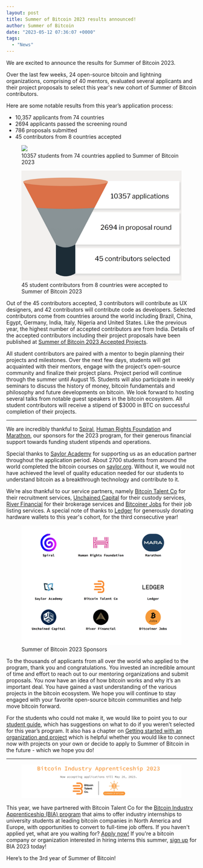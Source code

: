 ```yaml
---
layout: post
title: Summer of Bitcoin 2023 results announced!
author: Summer of Bitcoin
date: "2023-05-12 07:36:07 +0000"
tags:
  - "News"
---
```


We are excited to announce the results for Summer of Bitcoin 2023.

Over the last few weeks, 24 open-source bitcoin and lightning organizations, comprising of 40 mentors, evaluated several applicants and their project proposals to select this year's new cohort of Summer of Bitcoin contributors.

Here are some notable results from this year’s application process:

* 10,357 applicants from 74 countries
* 2694 applicants passed the screening round
* 786 proposals submitted
* 45 contributors from 8 countries accepted

<figure>
<img src="https://lh5.googleusercontent.com/eZxcYYRw8HGVum_j-Az89wlXLK1EV0UVaepoq-iJURbgl2nO6JaBhE1w-ZA_Jq7WIQ-On5_J2Mfs1cw5hlXTWrPNfRBPHX3--LEgdM8HBMnIAohzGVnkoAjsUB8Q7LI7cTZ4dUsTieUq6lM=s2048"/>
<figcaption>10357 students from 74 countries applied to Summer of Bitcoin 2023</figcaption>
</figure>

<figure>
<img src="../assets/images/blog_content/image-2.png"/>
<figcaption>45 student contributors from 8 countries were accepted to Summer of Bitcoin 2023</figcaption>
</figure>

Out of the 45 contributors accepted, 3 contributors will contribute as UX designers, and 42 contributors will contribute code as developers. Selected contributors come from countries around the world including Brazil, China, Egypt, Germany, India, Italy, Nigeria and United States. Like the previous year, the highest number of accepted contributors are from India. Details of the accepted contributors including their project proposals have been published at [Summer of Bitcoin 2023 Accepted Projects](https://www.summerofbitcoin.org/2023-accepted-projects?ref=blog.summerofbitcoin.org).

All student contributors are paired with a mentor to begin planning their projects and milestones. Over the next few days, students will get acquainted with their mentors, engage with the project’s open-source community and finalize their project plans. Project period will continue through the summer until August 15. Students will also participate in weekly seminars to discuss the history of money, bitcoin fundamentals and philosophy and future developments on bitcoin. We look forward to hosting several talks from notable guest speakers in the bitcoin ecosystem. All student contributors will receive a stipend of $3000 in BTC on successful completion of their projects.

---

We are incredibly thankful to [Spiral](https://spiral.xyz/?ref=blog.summerofbitcoin.org), [Human Rights Foundation](hrf.org) and [Marathon](https://marathondh.com/?ref=blog.summerofbitcoin.org), our sponsors for the 2023 program, for their generous financial support towards funding student stipends and operations.

Special thanks to [Saylor Academy](https://www.saylor.org/2023/02/saylor-academy-summer-of-bitcoin-partner-to-encourage-students-into-open-source-careers/?ref=blog.summerofbitcoin.org) for supporting us as an education partner throughout the application period. About 2700 students from around the world completed the bitcoin courses on [saylor.org](https://saylor.org/?ref=blog.summerofbitcoin.org). Without it, we would not have achieved the level of quality education needed for our students to understand bitcoin as a breakthrough technology and contribute to it.

We’re also thankful to our service partners, namely [Bitcoin Talent Co](https://www.bitcointalent.co/?ref=blog.summerofbitcoin.org) for their recruitment services, [Unchained Capital](https://www.unchained.com/?ref=blog.summerofbitcoin.org) for their custody services, [River Financial](https://river.com/?ref=blog.summerofbitcoin.org) for their brokerage services and [Bitcoiner Jobs](https://bitcoinerjobs.com/?ref=blog.summerofbitcoin.org) for their job listing services. A special note of thanks to [Ledger](https://www.ledger.com/?ref=blog.summerofbitcoin.org) for generously donating hardware wallets to this year's cohort, for the third consecutive year!

<figure>
<img src="../assets/images/blog_content/sponsors.png"/>
<figcaption>Summer of Bitcoin 2023 Sponsors</figcaption>
</figure>

To the thousands of applicants from all over the world who applied to the program, thank you and congratulations. You invested an incredible amount of time and effort to reach out to our mentoring organizations and submit proposals. You now have an idea of how bitcoin works and why it’s an important deal. You have gained a vast understanding of the various projects in the bitcoin ecosystem. We hope you will continue to stay engaged with your favorite open-source bitcoin communities and help move bitcoin forward.

For the students who could not make it, we would like to point you to our [student guide](https://guide.summerofbitcoin.org/being-turned-down?ref=blog.summerofbitcoin.org), which has suggestions on what to do if you weren’t selected for this year’s program. It also has a chapter on [Getting started with an organization and project](https://guide.summerofbitcoin.org/the-proposal-round/getting-started-with-an-organization-and-project?ref=blog.summerofbitcoin.org) which is helpful whether you would like to connect now with projects on your own or decide to apply to Summer of Bitcoin in the future - which we hope you do!

---

<figure>
<img src="../assets/images/blog_content/bia23.png"/>
</figure>

This year, we have partnered with Bitcoin Talent Co for the [Bitcoin Industry Apprenticeship (BIA) program](https://www.bitcointalent.co/bitcoin-industry-apprenticeship-program?ref=blog.summerofbitcoin.org) that aims to offer industry internships to university students at leading bitcoin companies in North America and Europe, with opportunities to convert to full-time job offers. If you haven't applied yet, what are you waiting for? [Apply now!](https://www.bitcointalent.co/bitcoin-student-intern-application-2023?ref=blog.summerofbitcoin.org) If you're a bitcoin company or organization interested in hiring interns this summer, [sign up](https://www.bitcointalent.co/bitcoin-industry-apprenticeship-program?ref=blog.summerofbitcoin.org) for BIA 2023 today!

Here’s to the 3rd year of Summer of Bitcoin!
